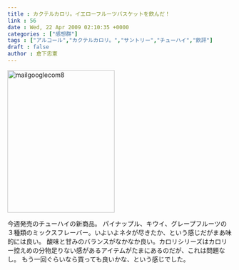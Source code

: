 ```yaml
---
title : カクテルカロリ。イエローフルーツバスケットを飲んだ！
link : 56
date : Wed, 22 Apr 2009 02:10:35 +0000
categories : ["感想群"]
tags : ["アルコール","カクテルカロリ。","サントリー","チューハイ","飲評"]
draft : false
author : 倉下忠憲
---
```


<img src="https://rashita.net/blog/wp-content/uploads/2009/04/mailgooglecom8.jpeg" alt="mailgooglecom8" title="mailgooglecom8" width="240" height="320" class="alignnone size-full wp-image-55" />

今週発売のチューハイの新商品。
パイナップル、キウイ、グレープフルーツの３種類のミックスフレーバー。いよいよネタが尽きたか、という感じだがまあ味的には良い。
酸味と甘みのバランスがなかなか良い。カロリシリーズはカロリー控えめの分物足りない感があるアイテムがたまにあるのだが、これは問題なし。
もう一回ぐらいなら買っても良いかな、という感じでした。